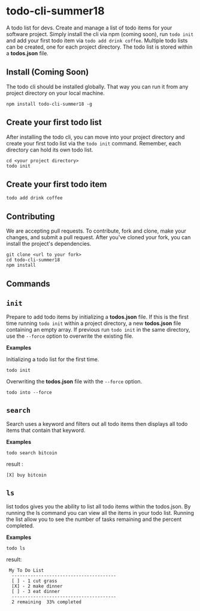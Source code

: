 # todo-cli-summer18

A todo list for devs.  Create and manage a list of todo items for your software project.  Simply install the cli via npm (coming soon), run `todo init` and add your first todo item via `todo add drink coffee`.  Multiple todo lists can be created, one for each project directory. The todo list is stored within a **todos.json** file. 


## Install (Coming Soon)

The todo cli should be installed globally.  That way you can run it from any project directory on your local machine. 

```
npm install todo-cli-summer18 -g
```

## Create your first todo list

After installing the todo cli, you can move into your project directory and create your first todo list via the `todo init` command.  Remember, each directory can hold its own todo list. 

```
cd <your project directory>
todo init
```

## Create your first todo item

```
todo add drink coffee
```

## Contributing

We are accepting pull requests.  To contribute, fork and clone, make your changes, and submit a pull request. After you've cloned your fork, you can install the project's dependencies.  

```
git clone <url to your fork>
cd todo-cli-summer18
npm install
```

## Commands 

## `init`

Prepare to add todo items by initializing a **todos.json** file.  If this is the first time running `todo init` within a project directory, a new  **todos.json** file containing an empty array.   If previous run `todo init` in the same directory, use the `--force` option to overwrite the existing file.  

**Examples**

Initializing a todo list for the first time. 

```
todo init
```

Overwriting the **todos.json** file with the `--force` option.

```
todo into --force
```

## `search`

Search uses a keyword and filters out all todo items then displays all todo items that contain that keyword.

**Examples**

```
todo search bitcoin
```

result : 

```
[X] buy bitcoin
```

## `ls`

list todos gives you the ability to list all todo items within the todos.json. By running the ls command you can view all the items in your todo list.  Running the list allow you to see the number of tasks remaining and the percent completed.

**Examples**

```
todo ls
```

result: 

```
 My To Do List
  ---------------------------------------
  [ ] - 1 cut grass
  [X] - 2 make dinner
  [ ] - 3 eat dinner
  ---------------------------------------
  2 remaining  33% completed
```
